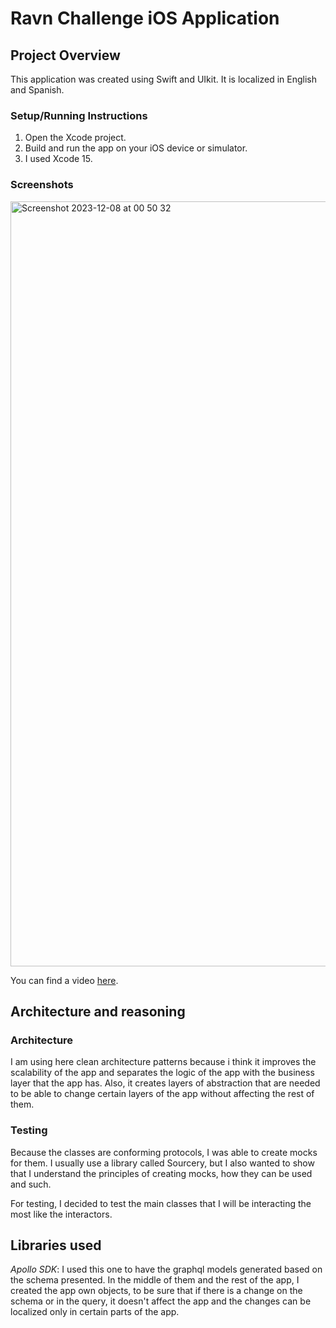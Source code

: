 # Ravn Challenge iOS Application

## Project Overview

This application was created using Swift and UIkit. It is localized in English and Spanish.

### Setup/Running Instructions

1. Open the Xcode project.
2. Build and run the app on your iOS device or simulator.
3. I used Xcode 15.

### Screenshots

<img width="1224" alt="Screenshot 2023-12-08 at 00 50 32" src="https://github.com/AdrielLeandro/Ravn-Challenge-V3-Adriel-Pinzas/assets/49699779/a53a9503-cd83-4d4a-961b-f9770ef1f3d3">

You can find a video [here](./Screenshots/Screen-Recording.mp4).

## Architecture and reasoning

### Architecture

I am using here clean architecture patterns because i think it improves the scalability of the app and separates the logic of the app with the business layer that the app has. Also, it creates layers of abstraction that are needed to be able to change certain layers of the app without affecting the rest of them.

### Testing

Because the classes are conforming protocols, I was able to create mocks for them. I usually use a library called Sourcery, but I also wanted to show that I understand the principles of creating mocks, how they can be used and such.

For testing, I decided to test the main classes that I will be interacting the most like the interactors.

## Libraries used

*Apollo SDK*: I used this one to have the graphql models generated based on the schema presented. In the middle of them and the rest of the app, I created the app own objects, to be sure that if there is a change on the schema or in the query, it doesn't affect the app and the changes can be localized only in certain parts of the app.
